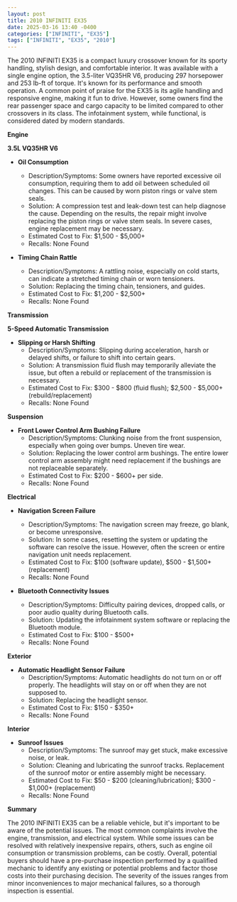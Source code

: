 ```yaml
---
layout: post
title: 2010 INFINITI EX35
date: 2025-03-16 13:40 -0400
categories: ["INFINITI", "EX35"]
tags: ["INFINITI", "EX35", "2010"]
---
```

The 2010 INFINITI EX35 is a compact luxury crossover known for its sporty handling, stylish design, and comfortable interior. It was available with a single engine option, the 3.5-liter VQ35HR V6, producing 297 horsepower and 253 lb-ft of torque. It's known for its performance and smooth operation. A common point of praise for the EX35 is its agile handling and responsive engine, making it fun to drive. However, some owners find the rear passenger space and cargo capacity to be limited compared to other crossovers in its class. The infotainment system, while functional, is considered dated by modern standards.

**Engine**

**3.5L VQ35HR V6**

*   **Oil Consumption**
    *   Description/Symptoms: Some owners have reported excessive oil consumption, requiring them to add oil between scheduled oil changes. This can be caused by worn piston rings or valve stem seals.
    *   Solution: A compression test and leak-down test can help diagnose the cause. Depending on the results, the repair might involve replacing the piston rings or valve stem seals. In severe cases, engine replacement may be necessary.
    *   Estimated Cost to Fix: $1,500 - $5,000+
    *   Recalls: None Found

*   **Timing Chain Rattle**
    *   Description/Symptoms: A rattling noise, especially on cold starts, can indicate a stretched timing chain or worn tensioners.
    *   Solution: Replacing the timing chain, tensioners, and guides.
    *   Estimated Cost to Fix: $1,200 - $2,500+
    *   Recalls: None Found

**Transmission**

**5-Speed Automatic Transmission**

*   **Slipping or Harsh Shifting**
    *   Description/Symptoms: Slipping during acceleration, harsh or delayed shifts, or failure to shift into certain gears.
    *   Solution: A transmission fluid flush may temporarily alleviate the issue, but often a rebuild or replacement of the transmission is necessary.
    *   Estimated Cost to Fix: $300 - $800 (fluid flush); $2,500 - $5,000+ (rebuild/replacement)
    *   Recalls: None Found

**Suspension**

*   **Front Lower Control Arm Bushing Failure**
    *   Description/Symptoms: Clunking noise from the front suspension, especially when going over bumps. Uneven tire wear.
    *   Solution: Replacing the lower control arm bushings. The entire lower control arm assembly might need replacement if the bushings are not replaceable separately.
    *   Estimated Cost to Fix: $200 - $600+ per side.
    *   Recalls: None Found

**Electrical**

*   **Navigation Screen Failure**
    *   Description/Symptoms: The navigation screen may freeze, go blank, or become unresponsive.
    *   Solution: In some cases, resetting the system or updating the software can resolve the issue. However, often the screen or entire navigation unit needs replacement.
    *   Estimated Cost to Fix: $100 (software update), $500 - $1,500+ (replacement)
    *   Recalls: None Found

*   **Bluetooth Connectivity Issues**
    *   Description/Symptoms: Difficulty pairing devices, dropped calls, or poor audio quality during Bluetooth calls.
    *   Solution: Updating the infotainment system software or replacing the Bluetooth module.
    *   Estimated Cost to Fix: $100 - $500+
    *   Recalls: None Found

**Exterior**

*   **Automatic Headlight Sensor Failure**
    *   Description/Symptoms: Automatic headlights do not turn on or off properly. The headlights will stay on or off when they are not supposed to.
    *   Solution: Replacing the headlight sensor.
    *   Estimated Cost to Fix: $150 - $350+
    *   Recalls: None Found

**Interior**

*   **Sunroof Issues**
    *   Description/Symptoms: The sunroof may get stuck, make excessive noise, or leak.
    *   Solution: Cleaning and lubricating the sunroof tracks. Replacement of the sunroof motor or entire assembly might be necessary.
    *   Estimated Cost to Fix: $50 - $200 (cleaning/lubrication); $300 - $1,000+ (replacement)
    *   Recalls: None Found

**Summary**

The 2010 INFINITI EX35 can be a reliable vehicle, but it's important to be aware of the potential issues. The most common complaints involve the engine, transmission, and electrical system. While some issues can be resolved with relatively inexpensive repairs, others, such as engine oil consumption or transmission problems, can be costly. Overall, potential buyers should have a pre-purchase inspection performed by a qualified mechanic to identify any existing or potential problems and factor those costs into their purchasing decision. The severity of the issues ranges from minor inconveniences to major mechanical failures, so a thorough inspection is essential.

